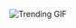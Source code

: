 ![Trending GIF](https://media4.giphy.com/media/v1.Y2lkPThiYjIxNzcyYTg0bTZhd2h0M3JpaXdzaWMxZjFlcHZhMWxqZzJwdzRzbXJtbzRwbCZlcD12MV9naWZzX3NlYXJjaCZjdD1n/M0LSVgFzV8x86iQonb/giphy.gif)
